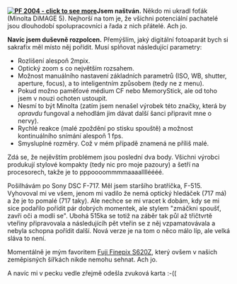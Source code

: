 <!-- dcterms:identifier = riderweblog#112 -->
<!-- dcterms:title = Jsem naštván a duševně rozpolcen: jaký foťák si pořídit? -->
<!-- np9:categoryId = 2 -->
<!-- x4w:category = Lidé a jiná zvěř -->
<!-- np9:authorId = 1 -->
<!-- np9:authorEmail = michal.valasek@altairis.cz -->
<!-- dcterms:creator = Michal Altair Valášek -->
<!-- dcterms:created = 2003-12-19T03:52:38+01:00 -->
<!-- dcterms:dateAccepted = 2003-12-19T03:52:38+01:00 -->

[**![PF 2004 - click to see more](http://www.rider.cz/pf2k4/pf2004teaser.gif)**](http://www.rider.cz/pf2k4/)**Jsem naštván.** Někdo mi ukradl foťák (Minolta DiMAGE 5). Nejhorší na tom je, že všichni potenciální pachatelé jsou dlouhodobí spolupracovníci a řada z nich přátelé. Ach jo.

**Navíc jsem duševně rozpolcen.** Přemýšlím, jaký digitální fotoaparát bych si sakrafix měl místo něj pořídit. Musí splňovat následující parametry:

*   Rozlišení alespoň 2mpix.
*   Optický zoom s co největším rozsahem.
*   Možnost manuálního nastavení základních parametrů (ISO, WB, shutter, aperture, focus), a to inteligentním způsobem (tedy ne z menu).
*   Pokud možno paměťové médium CF nebo MemoryStick, ale od toho jsem v nouzi ochoten ustoupit.
*   Nesmí to být Minolta (zatím jsem nenašel výrobek této značky, která by *opravdu* fungoval a nehodlám jim dávat další šanci připravit mne o nervy).
*   Rychlé reakce (malé zpoždění po stisku spouště) a možnost kontinuálního snímání alespoň 1 fps.
*   Smysluplné rozměry. Což v mém případě znamená ne příliš malé. 

Zdá se, že nejěvštím problémem jsou poslední dva body. Všichni výrobci produkují stylové kompakty (tedy nic pro moje pazoury) a šetří na procesorech, takže je to pppoooommmmaaaalllléééé.

Pošilhávám po Sony DSC F-717. Měl jsem staršího bratříčka, F-515. Vyhovoval mi ve všem, jenom mi vadilo že nemá optický hledáček (717 má) a že je to pomalé (717 taky). Ale nechce se mi vracet k dobám, kdy se mi sice podařilo pořídit pár dobrých momentek, ale stylem "zmáčkni spoušť, zavři oči a modli se". Ubohá 515ka se totiž na záběr tak půl až třičtvrtě vteřiny připravovala a následujícíh pět vteřin se z něj vzpamatovávala a nebyla schopna pořídit další. Nová verze je na tom o něco málo líp, ale velká sláva to není.

Momentálně je mým favoritem [Fuji Finepix S620Z](http://www.dpreview.com/reviews/specs/Fujifilm/fuji_finepixs602z.asp), který ovšem v našich zeměpisných šířkách nikde nemohu sehnat. Ach jo.

A navíc mi v pecku vedle zřejmě odešla zvuková karta :-((